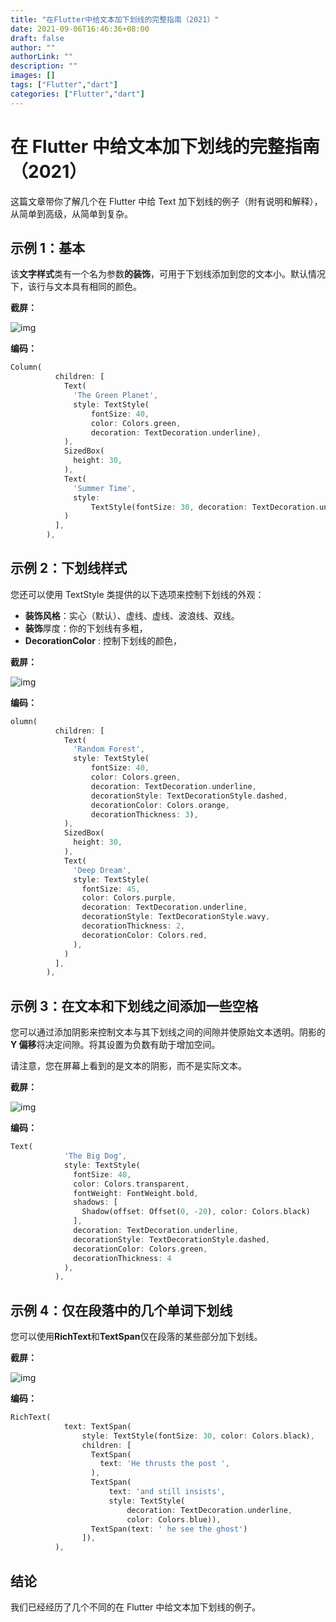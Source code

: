 ```yaml
---
title: "在Flutter中给文本加下划线的完整指南（2021）"
date: 2021-09-06T16:46:36+08:00
draft: false
author: ""
authorLink: ""
description: ""
images: []
tags: ["Flutter","dart"]
categories: ["Flutter","dart"]
---
```


# 在 Flutter 中给文本加下划线的完整指南（2021）

这篇文章带你了解几个在 Flutter 中给 Text 加下划线的例子（附有说明和解释），从简单到高级，从简单到复杂。

## 示例 1：基本

该**文字样式**类有一个名为参数**的装饰**，可用于下划线添加到您的文本小。默认情况下，该行与文本具有相同的颜色。

**截屏：**

![img](https://luckly007.oss-cn-beijing.aliyuncs.com/image/Screen-Shot-2021-04-08-at-17.55.22.jpg)

**编码：**

```dart
Column(
          children: [
            Text(
              'The Green Planet',
              style: TextStyle(
                  fontSize: 40,
                  color: Colors.green,
                  decoration: TextDecoration.underline),
            ),
            SizedBox(
              height: 30,
            ),
            Text(
              'Summer Time',
              style:
                  TextStyle(fontSize: 30, decoration: TextDecoration.underline),
            )
          ],
        ),
```

## 示例 2：下划线样式

您还可以使用 TextStyle 类提供的以下选项来控制下划线的外观：

- **装饰风格**：实心（默认）、虚线、虚线、波浪线、双线。
- **装饰**厚度：你的下划线有多粗，
- **DecorationColor** : 控制下划线的颜色，

**截屏：**

![img](https://luckly007.oss-cn-beijing.aliyuncs.com/image/Screen-Shot-2021-04-08-at-18.01.17.jpg)

**编码：**

```dart
olumn(
          children: [
            Text(
              'Random Forest',
              style: TextStyle(
                  fontSize: 40,
                  color: Colors.green,
                  decoration: TextDecoration.underline,
                  decorationStyle: TextDecorationStyle.dashed,
                  decorationColor: Colors.orange,
                  decorationThickness: 3),
            ),
            SizedBox(
              height: 30,
            ),
            Text(
              'Deep Dream',
              style: TextStyle(
                fontSize: 45,
                color: Colors.purple,
                decoration: TextDecoration.underline,
                decorationStyle: TextDecorationStyle.wavy,
                decorationThickness: 2,
                decorationColor: Colors.red,
              ),
            )
          ],
        ),
```

## 示例 3：在文本和下划线之间添加一些空格

您可以通过添加阴影来控制文本与其下划线之间的间隙并使原始文本透明。阴影的**Y 偏移**将决定间隙。将其设置为负数有助于增加空间。



请注意，您在屏幕上看到的是文本的阴影，而不是实际文本。

**截屏：**

![img](https://luckly007.oss-cn-beijing.aliyuncs.com/image/Screen-Shot-2021-04-08-at-18.51.46.jpg)

**编码：**

```dart
Text(
            'The Big Dog',
            style: TextStyle(
              fontSize: 40,
              color: Colors.transparent,
              fontWeight: FontWeight.bold,
              shadows: [
                Shadow(offset: Offset(0, -20), color: Colors.black)
              ],
              decoration: TextDecoration.underline,
              decorationStyle: TextDecorationStyle.dashed,
              decorationColor: Colors.green,
              decorationThickness: 4
            ),
          ),
```

## 示例 4：仅在段落中的几个单词下划线

您可以使用**RichText**和**TextSpan**仅在段落的某些部分加下划线。

**截屏：**

![img](https://luckly007.oss-cn-beijing.aliyuncs.com/image/Screen-Shot-2021-04-08-at-18.30.39.jpg)



**编码：**

```dart
RichText(
            text: TextSpan(
                style: TextStyle(fontSize: 30, color: Colors.black),
                children: [
                  TextSpan(
                    text: 'He thrusts the post ',
                  ),
                  TextSpan(
                      text: 'and still insists',
                      style: TextStyle(
                          decoration: TextDecoration.underline,
                          color: Colors.blue)),
                  TextSpan(text: ' he see the ghost')
                ]),
          ),
```

## 结论

我们已经经历了几个不同的在 Flutter 中给文本加下划线的例子。
